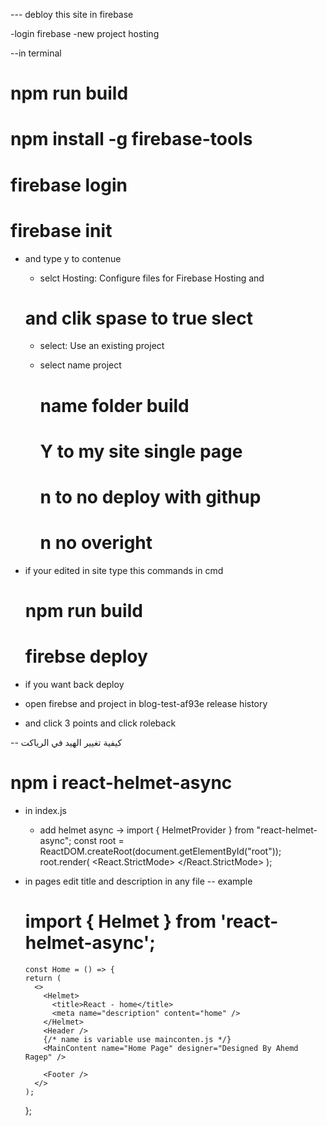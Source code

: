--- debloy this site in firebase

-login firebase
-new project hosting

--in terminal 
  # npm run build
  # npm install -g firebase-tools
  # firebase login
  # firebase init 
  - and type y to contenue
    - selct Hosting: Configure files for Firebase Hosting and
    # and clik spase to true slect
    - select: Use an existing project

    - select name project
      # name folder build
      # Y to my site single page 
      # n to no deploy with githup
      # n no overight

- if your edited in site type this commands in cmd
  # npm run build
  # firebse deploy

- if you want back deploy 
 - open firebse and project in blog-test-af93e release history
 - and click 3 points and click roleback


-- كيفية تغيير الهيد في الرياكت
# npm i react-helmet-async

- in index.js 
  - add helmet async -> import { HelmetProvider } from "react-helmet-async";
  const root = ReactDOM.createRoot(document.getElementById("root"));
  root.render(
    <React.StrictMode>
      <HelmetProvider>
      <RouterProvider router={router} />
        <App />
      </HelmetProvider>
    </React.StrictMode>
  );

- in pages edit title and description in any file 
-- example
  # import { Helmet } from 'react-helmet-async';
      const Home = () => {
      return (
        <>
          <Helmet>
            <title>React - home</title>
            <meta name="description" content="home" />
          </Helmet>
          <Header />
          {/* name is variable use mainconten.js */}
          <MainContent name="Home Page" designer="Designed By Ahemd Ragep" />

          <Footer />
        </>
      );
    };